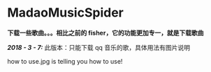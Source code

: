 # MadaoMusicSpider
**下载一些歌曲。。。相比之前的 fisher，它的功能更加专一，就是下载歌曲**

***2018 - 3 - 7:***
此版本：只能下载 qq 音乐的歌，具体用法有图片说明

how to use.jpg is telling you how to use!                                                                                            
